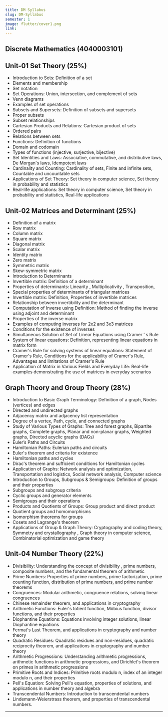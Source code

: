 ```yaml
---
title: DM Syllabus
slug: DM-Syllabus
semester: 1
image: flutter/cover1.png
link:
---
```


## Discrete Mathematics (4040003101)

## Unit-01 Set Theory (25%)

- Introduction to Sets: Definition of a set
- Elements and membership
- Set notation
- Set Operations: Union, intersection, and complement of sets
- Venn diagrams
- Examples of set operations
- Subsets and Supersets: Definition of subsets and supersets
- Proper subsets
- Subset relationships
- Cartesian Products and Relations: Cartesian product of sets
- Ordered pairs
- Relations between sets
- Functions: Definition of functions
- Domain and codomain
- Types of functions (injective, surjective, bijective)
- Set Identities and Laws: Associative, commutative, and distributive laws, De Morgan's laws, Idempotent laws
- Cardinality and Counting: Cardinality of sets, Finite and infinite sets, Countable and uncountable sets
- Applications of Set Theory: Set theory in computer science, Set theory in probability and statistics
- Real-life applications: Set theory in computer science, Set theory in probability and statistics, Real-life applications

## Unit-02 Matrices and Determinant (25%)

- Definition of a matrix
- Row matrix
- Column matrix
- Square matrix
- Diagonal matrix
- Scalar matrix
- Identity matrix
- Zero matrix
- Symmetric matrix
- Skew-symmetric matrix
- Introduction to Determinants
- Invertible matrix: Definition of a determinant
- Properties of determinants: Linearity , Multiplicativity , Transposition,
- Special properties of determinants of triangular matrices
- Invertible matrix: Definition, Properties of invertible matrices
- Relationship between invertibility and the determinant
- Computation of Inverse using Definition: Method of finding the inverse using adjoint and determinant
- Properties of the inverse matrix
- Examples of computing inverses for 2x2 and 3x3 matrices
- Conditions for the existence of inverses
- Simultaneous Solution of Set of Linear Equations using Cramer ’ s Rule
- System of linear equations: Definition, representing linear equations in matrix form
- Cramer's Rule for solving systems of linear equations: Statement of Cramer's Rule, Conditions for the applicability of Cramer's Rule, Advantages and limitations of Cramer's Rule
- Application of Matrix in Various Fields and Everyday Life: Real-life examples demonstrating the use of matrices in everyday scenarios

## Graph Theory and Group Theory (28%)

- Introduction to Basic Graph Terminology: Definition of a graph, Nodes (vertices) and edges
- Directed and undirected graphs
- Adjacency matrix and adjacency list representation
- Degree of a vertex, Path, cycle, and connected graphs
- Study of Various Types of Graphs: Tree and forest graphs, Bipartite graphs, Complete graphs, Planar and non-planar graphs, Weighted graphs, Directed acyclic graphs (DAGs)
- Euler’s Paths and Circuits
- Hamiltonian Paths: Eulerian paths and circuits
- Euler's theorem and criteria for existence
- Hamiltonian paths and cycles
- Dirac's theorem and sufficient conditions for Hamiltonian cycles
- Application of Graphs: Network analysis and optimization, Transportation and logistics, Social network analysis, Computer science
- Introduction to Groups, Subgroups & Semigroups: Definition of groups and their properties
- Subgroups and subgroup criteria
- Cyclic groups and generator elements
- Semigroups and their operations
- Products and Quotients of Groups: Group product and direct product
- Quotient groups and homomorphisms
- Isomorphism theorems for groups
- Cosets and Lagrange's theorem
- Applications of Group & Graph Theory: Cryptography and coding theory, Symmetry and crystallography , Graph theory in computer science, Combinatorial optimization and game theory

## Unit-04 Number Theory (22%)

- Divisibility: Understanding the concept of divisibility , prime numbers, composite numbers, and the fundamental theorem of arithmetic
- Prime Numbers: Properties of prime numbers, prime factorization, prime counting function, distribution of prime numbers, and prime number theorems
- Congruences: Modular arithmetic, congruence relations, solving linear congruences
- Chinese remainder theorem, and applications in cryptography
- Arithmetic Functions: Euler's totient function, Möbius function, divisor functions, and their properties
- Diophantine Equations: Equations involving integer solutions, linear Diophantine equations
- Fermat's Last Theorem, and applications in cryptography and number theory
- Quadratic Residues: Quadratic residues and non-residues, quadratic reciprocity theorem, and applications in cryptography and number theory
- Arithmetic Progressions: Understanding arithmetic progressions, arithmetic functions in arithmetic progressions, and Dirichlet's theorem on primes in arithmetic progressions
- Primitive Roots and Indices: Primitive roots modulo n, index of an integer modulo n, and their properties
- Pell's Equation: Solving Pell's equation, properties of solutions, and applications in number theory and algebra
- Transcendental Numbers: Introduction to transcendental numbers
- Lindemann-Weierstrass theorem, and properties of transcendental numbers.

---
